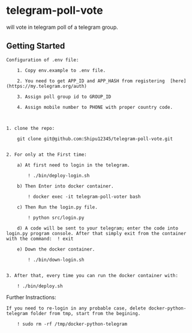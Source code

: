 # telegram-poll-vote
will vote in telegram poll of a telegram group. 




Getting Started
---------------------------------------------------------------------------------------------------------------------

    Configuration of .env file:

        1. Copy env.example to .env file.

        2. You need to get APP_ID and APP_HASH from registering  [here](https://my.telegram.org/auth)

        3. Assign poll group id to GROUP_ID

        4. Assign mobile number to PHONE with proper country code.



    1. clone the repo:

        git clone git@github.com:Shipu12345/telegram-poll-vote.git
    

    2. For only at the First time:
        
        a) At first need to login in the telegram.
            
            ! ./bin/deploy-login.sh
        
        b) Then Enter into docker container.

            ! docker exec -it telegram-poll-voter bash
        
        c) Then Run the login.py file.

            ! python src/login.py
        
        d) A code will be sent to your telegram; enter the code into login.py program console. After that simply exit from the container with the command:  ! exit

        e) Down the docker container.

            ! ./bin/down-login.sh
        
    
    3. After that, every time you can run the docker container with:

        ! ./bin/deploy.sh


Further Instractions:

    If you need to re-login in any probable case, delete docker-python-telegram folder from tmp, start from the begining.

        ! sudo rm -rf /tmp/docker-python-telegram










